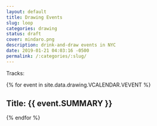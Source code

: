 ```yaml
---
layout: default
title: Drawing Events
slug: loop
categories: drawing
status: draft
cover: mindaro.png
description: drink-and-draw events in NYC
date: 2019-01-21 04:03:16 -0500
permalink: /:categories/:slug/
---
```


<span>Tracks:</span>

{% for event in site.data.drawing.VCALENDAR.VEVENT %}

<h2 class="wow">Title: {{ event.SUMMARY }}</h2>
{% endfor %}

<!-- <ul class="wow">
  {% for event in site.data.drawing.VCALENDAR.VEVENT %}
    <li>Title: {{ event.SUMMARY }}</li>
  {% endfor %}
</ul> -->
